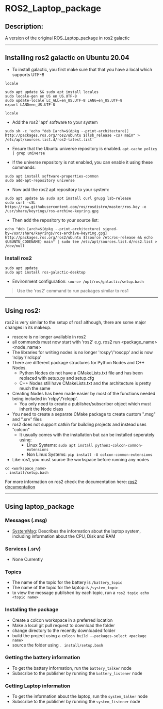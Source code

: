# ROS2_Laptop_package
## Description:
A version of the original ROS_Laptop_package in ros2 galactic
***
## Installing ros2 galactic on Ubuntu 20.04

* To install galactic, you first make sure that that you have a local which supports UTF-8
```
locale

sudo apt update && sudo apt install locales
sudo locale-gen en_US en_US.UTF-8
sudo update-locale LC_ALL=en_US.UTF-8 LANG=en_US.UTF-8
export LAND=en_US.UTF-8

locale
```

* Add the ros2 'apt' software to your system
```
sudo sh -c 'echo "deb [arch=$(dpkg --print-architecture)] http://packages.ros.org/ros2/ubuntu $(lsb_release -cs) main" > /etc/apt/sources.list.d/ros2-latest.list'
```
* Ensure that the Ubuntu universe repository is enabled.
`apt-cache policy | grep universe`

* If the universe repository is not enabled, you can enable it using these commands:
```
sudo apt install software-properties-common
sudo add-apt-repository universe
```
* Now add the ros2 apt repository to your system:
```
sudo apt update && sudo apt install curl gnupg lsb-release
sudo curl -sSL https://raw.githubusercontent.com/ros/rosdistro/master/ros.key -o /usr/share/keyrings/ros-archive-keyring.gpg
```
* Then add the repository to your source list:
```
echo "deb [arch=$(dpkg --print-architecture) signed-by=/usr/share/keyrings/ros-archive-keyring.gpg] http://packages.ros.org/ros2/ubuntu $(source /etc/os-release && echo $UBUNTU_CODENAME) main" | sudo tee /etc/apt/sources.list.d/ros2.list > /dev/null
```
### Install ros2
```
sudo apt update
sudo apt install ros-galactic-desktop
```
* Environment configuration:
`source /opt/ros/galactic/setup.bash`

> Use the 'ros2' command to run packages similar to ros1
***
## Using ros2:
ros2 is very similar to the setup of ros1 although, there are some major changes in its makeup.
* roscore is no longer available in ros2
* all commands must now start with 'ros2' e.g. ros2 run <package_name> <node_name>
* The libraries for writing nodes is no longer 'rospy'/'roscpp' and is now 'rclpy'/'rclcpp'
* There are different package structures for Python Nodes and C++ Nodes.
  * Python Nodes do not have a CMakeLists.txt file and has been replaced with setup.py and setup.cfg
  * C++ Nodes still have CMakeLists.txt and the architecture is pretty much the same
* Creating Nodes has been made easier by most of the functions needed being included in 'rclpy'/'rclcpp'.
  * You only need to create a publisher/subscriber object which must inherit the Node class
* You need to create a separate CMake package to create custom ".msg" and ".srv" files
* ros2 does not support catkin for building projects and instead uses "colcon"
  * It usually comes with the installation but can be installed seperately using: 
    * Linux Systems: `sudo apt install python3-colcon-common-extensions`
    * Non Linux Systems: `pip install -U colcon-common-extensions`
* Like ros1, you must source the workspace before running any nodes
```
cd <workspace_name>
. install/setup.bash
```
For more information on ros2 check the documentation here: [ros2 documentation](http://docs.ros.org.ros.informatik.uni-freiburg.de/en/galactic/index.html "ros2 galactic")
***
## Using laptop_package
### Messages (.msg)
* [SystemMsg](https://github.com/FHL-08/ROS2_Laptop_Package/blob/main/src/custom_interfaces/msg/SystemMsg.msg): Describes the information about the laptop system, including information about the CPU, Disk and RAM

### Services (.srv)
* None Currently

### Topics
* The name of the topic for the battery is `/battery_topic`
* The name of the topic for the laptop is `/system_topic`
* to view the message published by each topic, run a `ros2 topic echo <topic name>`

### Installing the package
* Create a colcon workspace in a preferred location
* Make a local git pull request to download the folder
* change directory to the recently downloaded folder
* build the project using a `colcon build --packages-select <package name>`
* source the folder using `. install/setup.bash`

### Getting the battery information
* To get the battery information, run the `battery_talker` node
* Subscribe to the publisher by running the `battery_listener` node

### Getting Laptop information
* To get the information about the laptop, run the `system_talker` node
* Subscribe to the publisher by running the `system_listener` node
